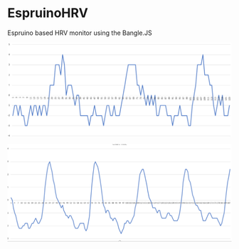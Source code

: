 # EspruinoHRV
Espruino based HRV monitor using the Bangle.JS

![raw signal](./images/raw_signal.PNG)

![rolling avg](./images/rolling_avg.PNG)
